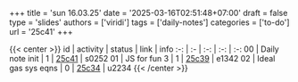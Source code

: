 +++
title = 'sun 16.03.25'
date = '2025-03-16T02:51:48+07:00'
draft = false
type = 'slides'
authors = ['viridi']
tags = ['daily-notes']
categories = ['to-do']
url = '25c41'
+++

{{< center >}}
id | activity | status | link | info
:-: | :- | :-: | :-: | :-:
00 | Daily note init    | 1 | [25c41](/notes/25c41) | s0252
01 | JS for fun 3       | 1 | [25c39](/notes/25c39) | e1342
02 | Ideal gas sys eqns | 0 | [25c34](/notes/25c34) | u2234
{{< /center >}}
